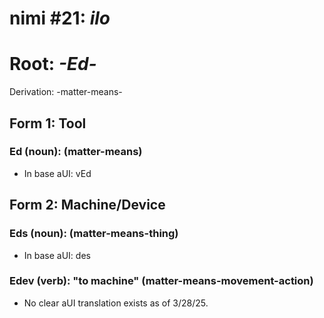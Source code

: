 # nimi #21: *ilo*
# Root: *-Ed-*
Derivation: -matter-means-

## Form 1: Tool
### Ed (noun): (matter-means)
* In base aUI: vEd

## Form 2: Machine/Device
### Eds (noun): (matter-means-thing)
* In base aUI: des
### Edev (verb): "to machine" (matter-means-movement-action)
* No clear aUI translation exists as of 3/28/25.

